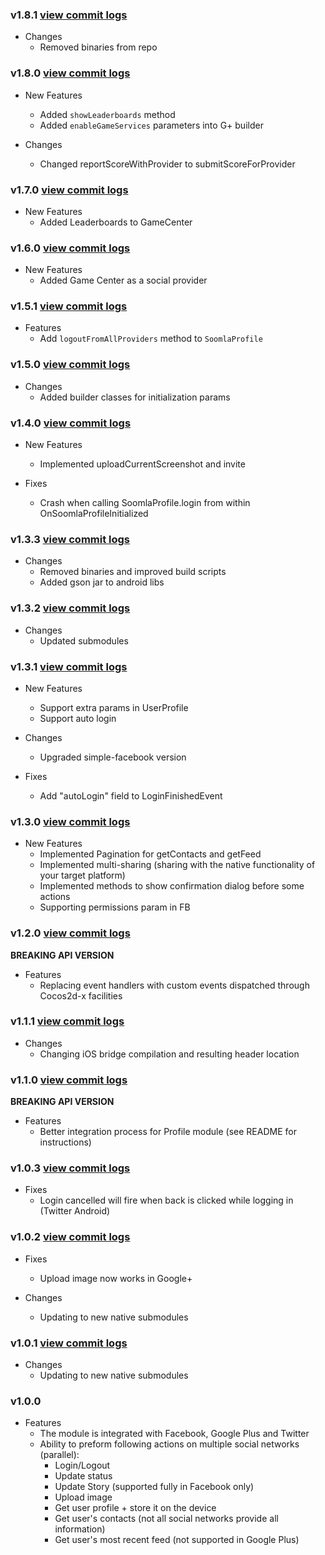 ### v1.8.1 [view commit logs](https://github.com/soomla/cocos2dx-profile/compare/v1.8.0...v1.8.1)

* Changes
  * Removed binaries from repo

### v1.8.0 [view commit logs](https://github.com/soomla/cocos2dx-profile/compare/v1.7.0...v1.8.0)

* New Features
  * Added `showLeaderboards` method
  * Added `enableGameServices` parameters into G+ builder

* Changes
  * Changed reportScoreWithProvider to submitScoreForProvider

### v1.7.0 [view commit logs](https://github.com/soomla/cocos2dx-profile/compare/v1.6.0...v1.7.0)

* New Features
  * Added Leaderboards to GameCenter

### v1.6.0 [view commit logs](https://github.com/soomla/cocos2dx-profile/compare/v1.5.1...v1.6.0)

* New Features
  * Added Game Center as a social provider

### v1.5.1 [view commit logs](https://github.com/soomla/cocos2dx-profile/compare/v1.5.0...v1.5.1)

* Features
  * Add `logoutFromAllProviders` method to `SoomlaProfile`

### v1.5.0 [view commit logs](https://github.com/soomla/cocos2dx-profile/compare/v1.4.0...v1.5.0)

* Changes
  * Added builder classes for initialization params

### v1.4.0 [view commit logs](https://github.com/soomla/cocos2dx-profile/compare/v1.3.3...v1.4.0)

* New Features
  * Implemented uploadCurrentScreenshot and invite

* Fixes
  * Crash when calling SoomlaProfile.login from within OnSoomlaProfileInitialized

### v1.3.3 [view commit logs](https://github.com/soomla/cocos2dx-profile/compare/v1.3.2...v1.3.3)

* Changes
  * Removed binaries and improved build scripts
  * Added gson jar to android libs

### v1.3.2 [view commit logs](https://github.com/soomla/cocos2dx-profile/compare/v1.3.1...v1.3.2)

* Changes
  * Updated submodules

### v1.3.1 [view commit logs](https://github.com/soomla/cocos2dx-profile/compare/v1.3.0...v1.3.1)

* New Features
  * Support extra params in UserProfile
  * Support auto login

* Changes
  * Upgraded simple-facebook version

* Fixes
  * Add "autoLogin" field to LoginFinishedEvent

### v1.3.0 [view commit logs](https://github.com/soomla/cocos2dx-profile/compare/v1.2.0...v1.3.0)

* New Features
  * Implemented Pagination for getContacts and getFeed
  * Implemented multi-sharing (sharing with the native functionality of your target platform)
  * Implemented methods to show confirmation dialog before some actions
  * Supporting permissions param in FB

### v1.2.0 [view commit logs](https://github.com/soomla/cocos2dx-profile/compare/v1.1.1...v1.2.0)

**BREAKING API VERSION**

* Features
  * Replacing event handlers with custom events dispatched through Cocos2d-x facilities

### v1.1.1 [view commit logs](https://github.com/soomla/cocos2dx-profile/compare/v1.1.0...v1.1.1)

* Changes
  * Changing iOS bridge compilation and resulting header location

### v1.1.0 [view commit logs](https://github.com/soomla/cocos2dx-profile/compare/v1.0.3...v1.1.0)

**BREAKING API VERSION**

* Features
  * Better integration process for Profile module (see README for instructions)

### v1.0.3 [view commit logs](https://github.com/soomla/cocos2dx-profile/compare/v1.0.2...v1.0.3)

* Fixes
  * Login cancelled will fire when back is clicked while logging in (Twitter Android)

### v1.0.2 [view commit logs](https://github.com/soomla/cocos2dx-profile/compare/v1.0.1...v1.0.2)

* Fixes
  * Upload image now works in Google+

* Changes
  * Updating to new native submodules

### v1.0.1 [view commit logs](https://github.com/soomla/cocos2dx-profile/compare/v1.0.0...v1.0.1)

* Changes
  * Updating to new native submodules

### v1.0.0
* Features
  * The module is integrated with Facebook, Google Plus and Twitter
  * Ability to preform following actions on multiple social networks (parallel):
    * Login/Logout
    * Update status
    * Update Story (supported fully in Facebook only)
    * Upload image
    * Get user profile + store it on the device
    * Get user's contacts (not all social networks provide all information)
    * Get user's most recent feed (not supported in Google Plus)
